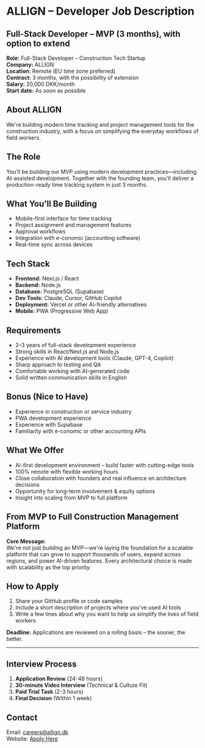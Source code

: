 # ALLIGN – Developer Job Description

## Full-Stack Developer – MVP (3 months), with option to extend

**Role:** Full-Stack Developer – Construction Tech Startup  
**Company:** ALLIGN  
**Location:** Remote (EU time zone preferred)  
**Contract:** 3 months, with the possibility of extension  
**Salary:** 20,000 DKK/month  
**Start date:** As soon as possible  

## About ALLIGN

We're building modern time tracking and project management tools for the construction industry, with a focus on simplifying the everyday workflows of field workers.

## The Role

You'll be building our MVP using modern development practices—including AI-assisted development. Together with the founding team, you'll deliver a production-ready time tracking system in just 3 months.

## What You'll Be Building

- Mobile-first interface for time tracking
- Project assignment and management features
- Approval workflows
- Integration with e-conomic (accounting software)
- Real-time sync across devices

## Tech Stack

- **Frontend:** Next.js / React
- **Backend:** Node.js
- **Database:** PostgreSQL (Supabase)
- **Dev Tools:** Claude, Cursor, GitHub Copilot
- **Deployment:** Vercel or other AI-friendly alternatives
- **Mobile:** PWA (Progressive Web App)

## Requirements

- 2–3 years of full-stack development experience
- Strong skills in React/Next.js and Node.js
- Experience with AI development tools (Claude, GPT-4, Copilot)
- Sharp approach to testing and QA
- Comfortable working with AI-generated code
- Solid written communication skills in English

## Bonus (Nice to Have)

- Experience in construction or service industry
- PWA development experience
- Experience with Supabase
- Familiarity with e-conomic or other accounting APIs

## What We Offer

- AI-first development environment – build faster with cutting-edge tools
- 100% remote with flexible working hours
- Close collaboration with founders and real influence on architecture decisions
- Opportunity for long-term involvement & equity options
- Insight into scaling from MVP to full platform

## From MVP to Full Construction Management Platform

**Core Message:**  
We're not just building an MVP—we're laying the foundation for a scalable platform that can grow to support thousands of users, expand across regions, and power AI-driven features. Every architectural choice is made with scalability as the top priority.

## How to Apply

1. Share your GitHub profile or code samples
2. Include a short description of projects where you've used AI tools
3. Write a few lines about why you want to help us simplify the lives of field workers

**Deadline:** Applications are reviewed on a rolling basis – the sooner, the better.

---

## Interview Process

1. **Application Review** (24-48 hours)
2. **30-minute Video Interview** (Technical & Culture Fit)
3. **Paid Trial Task** (2-3 hours)
4. **Final Decision** (Within 1 week)

## Contact

Email: careers@allign.dk  
Website: [Apply Here](https://github.com/Arnarsson/allign-recruitment-pipeline)